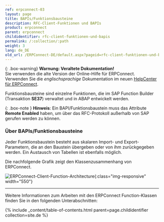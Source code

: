 ```yaml
---
ref: erpconnect-03
layout: page
title: BAPIs/Funktionsbausteine
description: RFC-Client-Funktionen und BAPIs
product: erpconnect
parent: erpconnect
childidentifier: rfc-client-funktionen-und-bapis
permalink: /:collection/:path
weight: 3
lang: de_DE
old_url: /ERPConnect-DE/default.aspx?pageid=rfc-client-funktionen-und-bapis
---
```


{: .box-warning}
**Warnung: Veraltete Dokumentation!** <br>
Sie verwenden die alte Version der Online-Hilfe für ERPConnect.<br>
Verwenden Sie die *englischsprachige* Dokumentation im neuen [HelpCenter für ERPConnect](https://helpcenter.theobald-software.com/erpconnect/documentation/introduction/).

Funktionsbausteine sind einzelne Funktionen, die im SAP Function Builder (Transaktion **SE37**) verwaltet und in ABAP entwickelt werden. 

{: .box-note }
**Hinweis**: Ein BAPI/Funktionsbaustein muss das Attribute **Remote Enabled** haben, um über das RFC-Protokoll außerhalb von SAP gerufen werden zu können. 

### Über BAPIs/Funktionsbausteine
Jeder Funktionsbaustein besteht aus skalaren Import- und Export-Parametern, die an den Baustein übergeben oder von ihm zurückgegeben werden. 
Ein Austausch von Tabellen ist ebenfalls möglich. 

Die nachfolgende Grafik zeigt den Klassenzusammenhang von ERPConnect.

![ERPConnect-Client-Function-Architecture](/img/content/ERPConnect-Client-Function-Architecture.png){:class="img-responsive" width="550"}

****
Weitere Informationen zum Arbeiten mit den ERPConnect Function-Klassen finden Sie in den folgenden Unterabschnitten:

{% include _content/table-of-contents.html parent=page.childidentifier collection=site.de %}